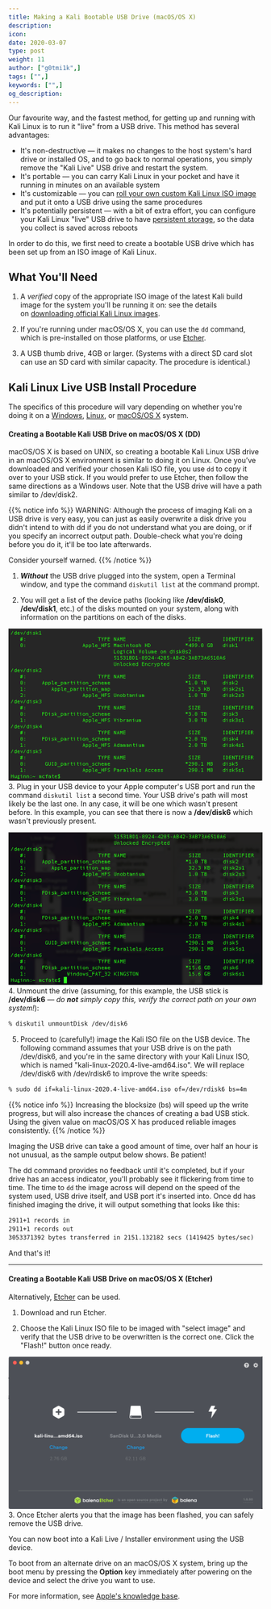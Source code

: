 ```yaml
---
title: Making a Kali Bootable USB Drive (macOS/OS X)
description:
icon:
date: 2020-03-07
type: post
weight: 11
author: ["g0tmi1k",]
tags: ["",]
keywords: ["",]
og_description:
---
```


Our favourite way, and the fastest method, for getting up and running with Kali Linux is to run it "live" from a USB drive. This method has several advantages:

- It's non-destructive — it makes no changes to the host system's hard drive or installed OS, and to go back to normal operations, you simply remove the "Kali Live" USB drive and restart the system.
- It's portable — you can carry Kali Linux in your pocket and have it running in minutes on an available system
- It's customizable — you can [roll your own custom Kali Linux ISO image](/docs/development/live-build-a-custom-kali-iso/) and put it onto a USB drive using the same procedures
- It's potentially persistent — with a bit of extra effort, you can configure your Kali Linux "live" USB drive to have [persistent storage](/docs/usb/kali-linux-live-usb-persistence/), so the data you collect is saved across reboots

In order to do this, we first need to create a bootable USB drive which has been set up from an ISO image of Kali Linux.

## What You'll Need

1. A _verified_ copy of the appropriate ISO image of the latest Kali build image for the system you'll be running it on: see the details on [downloading official Kali Linux images](/docs/introduction/download-official-kali-linux-images/).

2. If you're running under macOS/OS X, you can use the `dd` command, which is pre-installed on those platforms, or use [Etcher](https://www.balena.io/etcher/).

3. A USB thumb drive, 4GB or larger. (Systems with a direct SD card slot can use an SD card with similar capacity. The procedure is identical.)

## Kali Linux Live USB Install Procedure

The specifics of this procedure will vary depending on whether you're doing it on a [Windows](/docs/usb/kali-linux-live-usb-install/), [Linux](https://www.kali.org/docs/usb/kali-linux-live-usb-install-linux/), or [macOS/OS X](https://www.kali.org/docs/usb/kali-linux-live-usb-install-macos/) system.

#### Creating a Bootable Kali USB Drive on macOS/OS X (DD)

macOS/OS X is based on UNIX, so creating a bootable Kali Linux USB drive in an macOS/OS X environment is similar to doing it on Linux. Once you’ve downloaded and verified your chosen Kali ISO file, you use `dd` to copy it over to your USB stick. If you would prefer to use Etcher, then follow the same directions as a Windows user. Note that the USB drive will have a path similar to /dev/disk2.

{{% notice info %}}
WARNING: Although the process of imaging Kali on a USB drive is very easy, you can just as easily overwrite a disk drive you didn't intend to with dd if you do not understand what you are doing, or if you specify an incorrect output path. Double-check what you're doing before you do it, it'll be too late afterwards.

Consider yourself warned.
{{% /notice %}}

1. **_Without_** the USB drive plugged into the system, open a Terminal window, and type the command `diskutil list` at the command prompt.

2. You will get a list of the device paths (looking like **/dev/disk0**, **/dev/disk1**, etc.) of the disks mounted on your system, along with information on the partitions on each of the disks.

![TerminalScreenSnapz010](TerminalScreenSnapz010.png)
3. Plug in your USB device to your Apple computer's USB port and run the command `diskutil list` a second time. Your USB drive's path will most likely be the last one. In any case, it will be one which wasn't present before. In this example, you can see that there is now a **/dev/disk6** which wasn't previously present.

![TerminalScreenSnapz011](TerminalScreenSnapz011.png)
4. Unmount the drive (assuming, for this example, the USB stick is **/dev/disk6** — _do **not** simply copy this, verify the correct path on your own system!_):

```markdown
% diskutil unmountDisk /dev/disk6
```

5. Proceed to (carefully!) image the Kali ISO file on the USB device. The following command assumes that your USB drive is on the path /dev/disk6, and you're in the same directory with your Kali Linux ISO, which is named "kali-linux-2020.4-live-amd64.iso". We will replace /dev/disk6 with /dev/rdisk6 to improve the write speeds:

```markdown
% sudo dd if=kali-linux-2020.4-live-amd64.iso of=/dev/rdisk6 bs=4m
```

{{% notice info %}}
Increasing the blocksize (bs) will speed up the write progress, but will also increase the chances of creating a bad USB stick. Using the given value on macOS/OS X has produced reliable images consistently.
{{% /notice %}}

Imaging the USB drive can take a good amount of time, over half an hour is not unusual, as the sample output below shows. Be patient!

The dd command provides no feedback until it's completed, but if your drive has an access indicator, you'll probably see it flickering from time to time. The time to `dd` the image across will depend on the speed of the system used, USB drive itself, and USB port it's inserted into. Once dd has finished imaging the drive, it will output something that looks like this:

```markdown
2911+1 records in
2911+1 records out
3053371392 bytes transferred in 2151.132182 secs (1419425 bytes/sec)
```

And that's it!

- - -

#### Creating a Bootable Kali USB Drive on macOS/OS X (Etcher)

Alternatively, [Etcher](https://www.balena.io/etcher/) can be used.

1. Download and run Etcher.

2. Choose the Kali Linux ISO file to be imaged with "select image" and verify that the USB drive to be overwritten is the correct one. Click the "Flash!" button once ready.

![kali-usb-install-windows](kali-usb-install-windows.png)
3. Once Etcher alerts you that the image has been flashed, you can safely remove the USB drive.

You can now boot into a Kali Live / Installer environment using the USB device.

To boot from an alternate drive on an macOS/OS X system, bring up the boot menu by pressing the **Option** key immediately after powering on the device and select the drive you want to use.

For more information, see [Apple's knowledge base](http://support.apple.com/kb/ht1310).
